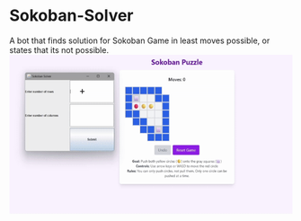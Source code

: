 # Sokoban-Solver
A bot that finds solution for Sokoban Game in least moves possible, or states that its not possible.
![Sokoban](showcase.gif)
